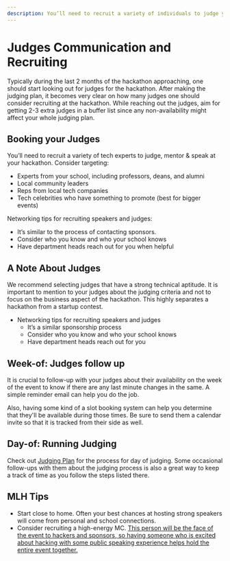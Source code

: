 ```yaml
---
description: You’ll need to recruit a variety of individuals to judge your hackathon.
---
```


# Judges Communication and Recruiting

Typically during the last 2 months of the hackathon approaching, one should start looking out for judges for the hackathon. After making the judging plan, it becomes very clear on how many judges one should consider recruiting at the hackathon. While reaching out the judges, aim for getting 2-3 extra judges in a buffer list since any non-availability might affect your whole judging plan.

## Booking your Judges

You’ll need to recruit a variety of tech experts to judge, mentor & speak at your hackathon. Consider targeting:

* Experts from your school, including professors, deans, and alumni
* Local community leaders
* Reps from local tech companies
* Tech celebrities who have something to promote (best for bigger events)

Networking tips for recruiting speakers and judges:

* It’s similar to the process of contacting sponsors.
* Consider who you know and who your school knows
* Have department heads reach out for you when helpful

## A Note About Judges

We recommend selecting judges that have a strong technical aptitude. It is important to mention to your judges about the judging criteria and not to focus on the business aspect of the hackathon. This highly separates a hackathon from a startup contest.

* Networking tips for recruiting speakers and judges
  * It’s a similar sponsorship process
  * Consider who you know and who your school knows
  * Have department heads reach out for you

## Week-of: Judges follow up

It is crucial to follow-up with your judges about their availability on the week of the event to know if there are any last minute changes in the same. A simple reminder email can help you do the job.

Also, having some kind of a slot booking system can help you determine that they'll be available during those times. Be sure to send them a calendar invite so that it is tracked from their side as well.

## Day-of: Running Judging

Check out [Judging Plan](draft-up-a-judging-plan.md) for the process for day of judging.  Some occasional follow-ups with them about the judging process is also a great way to keep a track of time as you follow the steps listed there.&#x20;

## MLH Tips

* Start close to home. Often your best chances at hosting strong speakers will come from personal and school connections.
* Consider recruiting a high-energy MC. [This person will be the face of the event to hackers and sponsors, so having someone who is excited about hacking with some public speaking experience helps hold the entire event together.](http://news.mlh.io/how-to-throw-an-epic-hackathon-07-07-2014)
